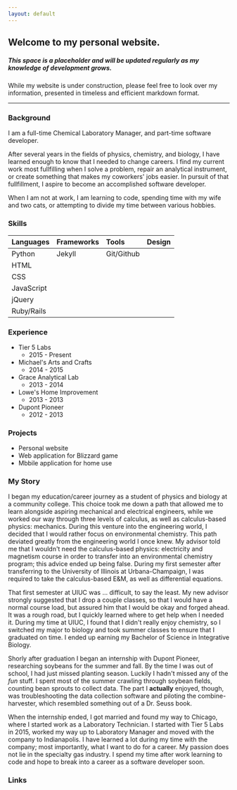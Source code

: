 ```yaml
---
layout: default
---
```


## Welcome to my personal website.

##### This space is a placeholder and will be updated regularly as my knowledge of development grows.

While my website is under construction, please feel free to look over my information, presented in timeless and efficient markdown format.

* * *

### Background

I am a full-time Chemical Laboratory Manager, and part-time software developer.

After several years in the fields of physics, chemistry, and biology, I have learned enough to know that I needed to change careers. I find my current work most fullfilling when I solve a problem, repair an analytical instrument, or create something that makes my coworkers' jobs easier. In pursuit of that fullfillment, I aspire to become an accomplished software developer.

When I am not at work, I am learning to code, spending time with my wife and two cats, or attempting to divide my time between various hobbies.

### Skills

| Languages    | Frameworks        | Tools       | Design |
|:-------------|:------------------|:------------|:-------|
| Python       | Jekyll            | Git/Github  |        |
| HTML         |                   |             |        |
| CSS          |                   |             |        |
| JavaScript   |                   |             |        |
| jQuery       |                   |             |        |
| Ruby/Rails   |                   |             |        |

### Experience

- Tier 5 Labs
  - 2015 - Present
- Michael's Arts and Crafts
  - 2014 - 2015
- Grace Analytical Lab
  - 2013 - 2014
- Lowe's Home Improvement
  - 2013 - 2013
- Dupont Pioneer
  - 2012 - 2013

### Projects

* Personal website
* Web application for Blizzard game
* Mbbile application for home use

### My Story

I began my education/career journey as a student of physics and biology at a community college. This choice took me down a path that allowed me to learn alongside aspiring mechanical and electrical engineers, while we worked our way through three levels of calculus, as well as calculus-based physics: mechanics. During this venture into the engineering world, I decided that I would rather focus on environmental chemistry. This path deviated greatly from the engineering world I once knew. My advisor told me that I wouldn't need the calculus-based physics: electricity and magnetism course in order to transfer into an environmental chemistry program; this advice ended up being false. During my first semester after transferring to the University of Illinois at Urbana-Champaign, I was required to take the calculus-based E&M, as well as differential equations.

That first semester at UIUC was ... difficult, to say the least. My new advisor strongly suggested that I drop a couple classes, so that I would have a normal course load, but assured him that I would be okay and forged ahead. It was a rough road, but I quickly learned where to get help when I needed it. During my time at UIUC, I found that I didn't really enjoy chemistry, so I switched my major to biology and took summer classes to ensure that I graduated on time. I ended up earning my Bachelor of Science in Integrative Biology.

Shorly after graduation I began an internship with Dupont Pioneer, researching soybeans for the summer and fall. By the time I was out of school, I had just missed planting season. Luckily I hadn't missed any of the _fun_ stuff. I spent most of the summer crawling through soybean fields, counting bean sprouts to collect data. The part I **actually** enjoyed, though, was troubleshooting the data collection software and piloting the combine-harvester, which resembled something out of a Dr. Seuss book.

When the internship ended, I got married and found my way to Chicago, where I started work as a Laboratory Technician. I started with Tier 5 Labs in 2015, worked my way up to Laboratory Manager and moved with the company to Indianapolis. I have learned a lot during my time with the company; most importantly, what I want to do for a career. My passion does not lie in the specialty gas industry. I spend my time after work learning to code and hope to break into a career as a software developer soon.

### Links

